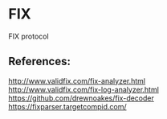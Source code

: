 # FIX
FIX protocol

## References:  

http://www.validfix.com/fix-analyzer.html  
http://www.validfix.com/fix-log-analyzer.html  
https://github.com/drewnoakes/fix-decoder
https://fixparser.targetcompid.com/
